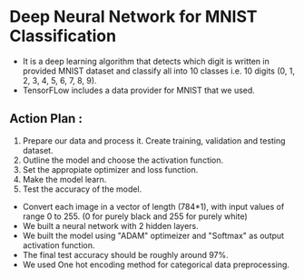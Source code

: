 # Deep Neural Network for MNIST Classification
- It is a deep learning algorithm that detects which digit is written in provided MNIST dataset and classify all into 10 classes i.e. 10 digits (0, 1, 2, 3, 4, 5, 6, 7, 8, 9).
- TensorFLow includes a data provider for MNIST that we used.

## Action Plan :
1. Prepare our data and process it. Create training, validation and testing dataset.
2. Outline the model and choose the activation function.
3. Set the appropiate optimizer and loss function.
4. Make the model learn.
5. Test the accuracy of the model.

- Convert each image in a vector of length (784*1), with input values of range 0 to 255. (0 for purely black and 255 for purely white)
- We built a neural network with 2 hidden layers.
- We built the model using "ADAM" optimeizer and "Softmax" as output activation function.
- The final test accuracy should be roughly around 97%.
- We used One hot encoding method for categorical data preprocessing.
